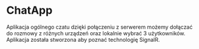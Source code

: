 # ChatApp
Aplikacja ogólnego czatu dzięki połączeniu z serwerem możemy dołączać do rozmowy z różnych urządzeń oraz lokalnie wybrać 3 użytkowników. Aplikacja została stworzona aby  poznać technologię SignalR.
